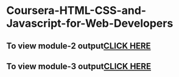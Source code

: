 # Coursera-HTML-CSS-and-Javascript-for-Web-Developers

<h2>To view module-2 output<a href="https://prathamesh0421.github.io/Coursera-HTML-CSS-and-Javascript-for-Web-Developers/module2-solution">CLICK HERE</a></h2>
<h2>To view module-3 output<a href="https://prathamesh0421.github.io/Coursera-HTML-CSS-and-Javascript-for-Web-Developers/module3-solution">CLICK HERE</a></h2>

